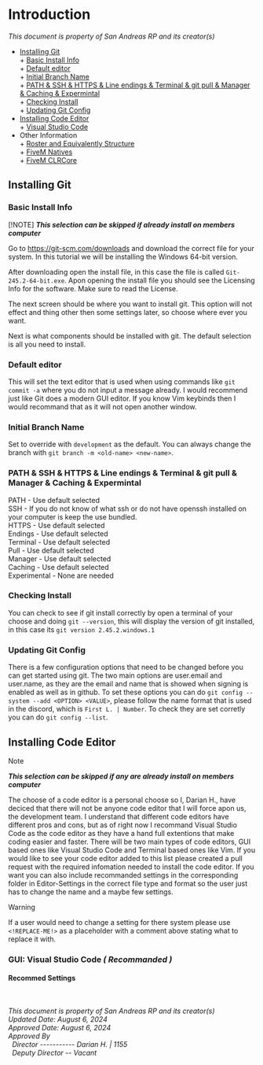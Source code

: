 # Introduction
*This document is property of San Andreas RP and its creator(s)*

* [Installing Git](#installing-git) <br>
      + [Basic Install Info](#basic-install-info) <br>
      + [Default editor](#default-editor) <br>
      + [Initial Branch Name](#initial-branch-name) <br>
      + [PATH & SSH & HTTPS & Line endings & Terminal & git pull & Manager & Caching & Expermintal](#path-ssh-https-line-endings-terminal-git-pull-manager-caching-expermintal) <br>
      + [Checking Install](#checking-install) <br>
      + [Updating Git Config](#updating-git-config)
* [Installing Code Editor](#installing-code-editor) <br>
      + [Visual Studio Code](#visual-studio-code) <br>
* Other Information <br>
      + [Roster and Equivalently Structure](Roster-and-Equivalently.md) <br>
      + [FiveM Natives](https://docs.fivem.net/natives/) <br>
      + [FiveM CLRCore](https://github.com/citizenfx/fivem/tree/master/code/client/clrcore)

<a name="installing-git"></a>

## Installing Git

<a name="basic-install-info"></a>

### Basic Install Info
[!NOTE]
***This selection can be skipped if already install on members computer***

Go to https://git-scm.com/downloads and download the correct file for your system. In this tutorial we will be installing the Windows 64-bit version.

After downloading open the install file, in this case the file is called `Git-245.2-64-bit.exe`. Apon opening the install file you should see the Licensing Info for the software. Make sure to read the License.

The next screen should be where you want to install git. This option will not effect and thing other then some settings later, so choose where ever you want.

Next is what components should be installed with git. The default selection is all you need to install.

<a name="default-editor"></a>

### Default editor
This will set the text editor that is used when using commands like `git commit -a` where you do not input a message already.
I would recommend just like Git does a modern GUI editor. If you know Vim keybinds then I would recommand that as it will not open another window.

<a name="initial-branch-name"></a>

### Initial Branch Name
Set to override with `development` as the default. You can always change the branch with `git branch -m <old-name> <new-name>`.

<a name="path-ssh-https-line-endings-terminal-git-pull-manager-caching-expermintal"></a>

### PATH & SSH & HTTPS & Line endings & Terminal & git pull & Manager & Caching & Expermintal
PATH - Use default selected <br>
SSH - If you do not know of what ssh or do not have openssh installed on your computer is keep the use bundled. <br>
HTTPS - Use default selected <br>
Endings - Use default selected <br>
Terminal - Use default selected <br>
Pull - Use default selected <br>
Manager - Use default selected <br>
Caching - Use default selected <br>
Experimental - None are needed <br>

<a name="checking-install"></a>

### Checking Install
You can check to see if git install correctly by open a terminal of your choose and doing `git --version`, this will display the version of git installed, in this case its `git version 2.45.2.windows.1`

<a name="updating-git-config"></a>

### Updating Git Config
There is a few configuration options that need to be changed before you can get started using git. The two main options are user.email and user.name, as they are the email and name that is showed when signing is enabled as well as in github. To set these options you can do `git config --system --add <OPTION> <VALUE>`, please follow the name format that is used in the discord, which is `First L. | Number`. To check they are set corretly you can do `git config --list`.

<a name="installing-code-editor"></a>

## Installing Code Editor
> [!NOTE]
> ***This selection can be skipped if any are already install on members computer***

The choose of a code editor is a personal choose so I, Darian H., have deciced that there will not be anyone code editor that I will force apon us, the development team. I understand that different code editors have different pros and cons, but as of right now I recommand Visual Studio Code as the code editor as they have a hand full extentions that make coding easier and faster. There will be two main types of code editors, GUI based ones like Visual Studio Code and Terminal based ones like Vim. If you would like to see your code editor added to this list please created a pull request with the required infomation needed to install the code editor. If you want you can also include recommanded settings in the corresponding folder in Editor-Settings in the correct file type and format so the user just has to change the name and a maybe few settings.

> [!WARNING]
> If a user would need to change a setting for there system please use `<!REPLACE-ME!>` as a placeholder with a comment above stating what to replace it with.


<a name="visual-studio-code"></a>

### GUI: Visual Studio Code *( Recommanded )*

#### Recommed Settings


<br>

*This document is property of San Andreas RP and its creator(s)* <br>
*Updated Date: August 6, 2024* <br>
*Approved Date: August 6, 2024* <br>
*Approved By* <br>
&nbsp;&nbsp;*Director ----------- Darian H. | 1155* <br>
&nbsp;&nbsp;*Deputy Director -- Vacant*